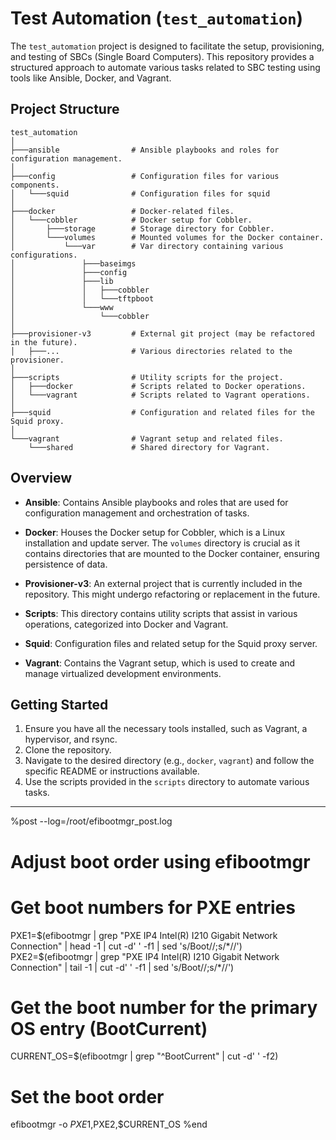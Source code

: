 # Test Automation (`test_automation`)

The `test_automation` project is designed to facilitate the setup, provisioning, and testing of SBCs (Single Board Computers). This repository provides a structured approach to automate various tasks related to SBC testing using tools like Ansible, Docker, and Vagrant.

## Project Structure

```
test_automation
│
├───ansible                # Ansible playbooks and roles for configuration management.
│
├───config                 # Configuration files for various components.
│   └───squid              # Configuration files for squid
│
├───docker                 # Docker-related files.
│   └───cobbler            # Docker setup for Cobbler.
│       ├───storage        # Storage directory for Cobbler.
│       └───volumes        # Mounted volumes for the Docker container.
│           └───var        # Var directory containing various configurations.
│               ├───baseimgs
│               ├───config
│               ├───lib
│               │   ├───cobbler
│               │   └───tftpboot
│               └───www
│                   └───cobbler
│
├───provisioner-v3         # External git project (may be refactored in the future).
│   ├───...                # Various directories related to the provisioner.
│
├───scripts                # Utility scripts for the project.
│   ├───docker             # Scripts related to Docker operations.
│   └───vagrant            # Scripts related to Vagrant operations.
│
├───squid                  # Configuration and related files for the Squid proxy.
│
└───vagrant                # Vagrant setup and related files.
    └───shared             # Shared directory for Vagrant.
```

## Overview

- **Ansible**: Contains Ansible playbooks and roles that are used for configuration management and orchestration of tasks.
  
- **Docker**: Houses the Docker setup for Cobbler, which is a Linux installation and update server. The `volumes` directory is crucial as it contains directories that are mounted to the Docker container, ensuring persistence of data.

- **Provisioner-v3**: An external project that is currently included in the repository. This might undergo refactoring or replacement in the future.

- **Scripts**: This directory contains utility scripts that assist in various operations, categorized into Docker and Vagrant.

- **Squid**: Configuration files and related setup for the Squid proxy server.

- **Vagrant**: Contains the Vagrant setup, which is used to create and manage virtualized development environments.

## Getting Started

1. Ensure you have all the necessary tools installed, such as Vagrant, a hypervisor, and rsync.
2. Clone the repository.
3. Navigate to the desired directory (e.g., `docker`, `vagrant`) and follow the specific README or instructions available.
4. Use the scripts provided in the `scripts` directory to automate various tasks.

---
%post --log=/root/efibootmgr_post.log
# Adjust boot order using efibootmgr
# Get boot numbers for PXE entries
PXE1=$(efibootmgr | grep "PXE IP4 Intel(R) I210 Gigabit  Network Connection" | head -1 | cut -d' ' -f1 | sed 's/Boot//;s/*//')
PXE2=$(efibootmgr | grep "PXE IP4 Intel(R) I210 Gigabit  Network Connection" | tail -1 | cut -d' ' -f1 | sed 's/Boot//;s/*//')
# Get the boot number for the primary OS entry (BootCurrent)
CURRENT_OS=$(efibootmgr | grep "^BootCurrent" | cut -d' ' -f2)
# Set the boot order
efibootmgr -o $PXE1,$PXE2,$CURRENT_OS
%end